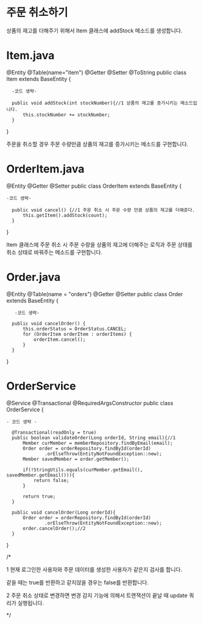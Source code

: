 주문 취소하기
===

상품의 재고를 더해주기 위해서 Item 클래스에 addStock 메소드를 생성합니다.

Item.java
===

  @Entity
  @Table(name="item")
  @Getter
  @Setter
  @ToString
  public class Item extends BaseEntity {

      -코드 생략-

      public void addStock(int stockNumber){//1 상품의 재고를 증가시키는 메소드입니다.
          this.stockNumber += stockNumber;
      }

  }

주문을 취소할 경우 주문 수량만큼 상품의 재고를 증가시키는 메소드를 구현합니다.

OrderItem.java
===

  @Entity
  @Getter @Setter
  public class OrderItem extends BaseEntity {

    -코드 생략-

      public void cancel() {//1 주문 취소 시 주문 수량 만큼 상품의 재고를 더해준다.
          this.getItem().addStock(count);
      }

  }


Item 클래스에 주문 취소 시 주문 수량을 상품의 재고에 더해주는 로직과 주문 상태를 취소 상태로 바꿔주는 메소드를 구현합니다.

Order.java
===

  @Entity
  @Table(name = "orders")
  @Getter @Setter
  public class Order extends BaseEntity {

       -코드 생략-

      public void cancelOrder() {
          this.orderStatus = OrderStatus.CANCEL;
          for (OrderItem orderItem : orderItems) {
              orderItem.cancel();
          }
      }

}

OrderService
===


  @Service
  @Transactional
  @RequiredArgsConstructor
  public class OrderService {

    - 코드 생략 -

      @Transactional(readOnly = true)
      public boolean validateOrder(Long orderId, String email){//1
          Member curMember = memberRepository.findByEmail(email);
          Order order = orderRepository.findById(orderId)
                  .orElseThrow(EntityNotFoundException::new);
          Member savedMember = order.getMember();

          if(!StringUtils.equals(curMember.getEmail(), savedMember.getEmail())){
              return false;
          }

          return true;
      }

      public void cancelOrder(Long orderId){
          Order order = orderRepository.findById(orderId)
                  .orElseThrow(EntityNotFoundException::new);
          order.cancelOrder();//2
      }

  }

/*

1 현재 로그인한 사용자와 주문 데이터를 생성한 사용자가 같은지 검사를 합니다.

같을 때는 true를 반환하고 같지않을 경우는 false를 반환합니다.

2 주문 취소 상태로 변경하면 변경 감지 기능에 의해서 트랜잭션이 끝날 때 update 쿼리가 실행됩니다.

*/
